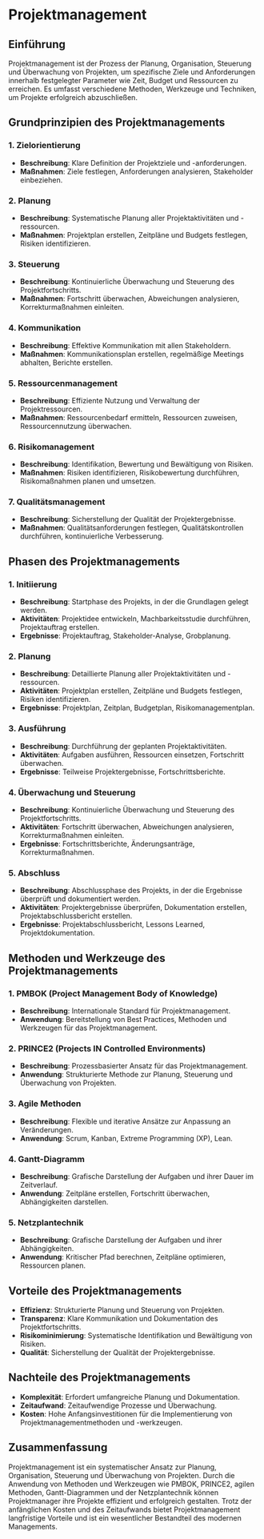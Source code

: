 # Projektmanagement

## Einführung

Projektmanagement ist der Prozess der Planung, Organisation, Steuerung und Überwachung von Projekten, um spezifische Ziele und Anforderungen innerhalb festgelegter Parameter wie Zeit, Budget und Ressourcen zu erreichen. Es umfasst verschiedene Methoden, Werkzeuge und Techniken, um Projekte erfolgreich abzuschließen.

## Grundprinzipien des Projektmanagements

### 1. Zielorientierung
- **Beschreibung**: Klare Definition der Projektziele und -anforderungen.
- **Maßnahmen**: Ziele festlegen, Anforderungen analysieren, Stakeholder einbeziehen.

### 2. Planung
- **Beschreibung**: Systematische Planung aller Projektaktivitäten und -ressourcen.
- **Maßnahmen**: Projektplan erstellen, Zeitpläne und Budgets festlegen, Risiken identifizieren.

### 3. Steuerung
- **Beschreibung**: Kontinuierliche Überwachung und Steuerung des Projektfortschritts.
- **Maßnahmen**: Fortschritt überwachen, Abweichungen analysieren, Korrekturmaßnahmen einleiten.

### 4. Kommunikation
- **Beschreibung**: Effektive Kommunikation mit allen Stakeholdern.
- **Maßnahmen**: Kommunikationsplan erstellen, regelmäßige Meetings abhalten, Berichte erstellen.

### 5. Ressourcenmanagement
- **Beschreibung**: Effiziente Nutzung und Verwaltung der Projektressourcen.
- **Maßnahmen**: Ressourcenbedarf ermitteln, Ressourcen zuweisen, Ressourcennutzung überwachen.

### 6. Risikomanagement
- **Beschreibung**: Identifikation, Bewertung und Bewältigung von Risiken.
- **Maßnahmen**: Risiken identifizieren, Risikobewertung durchführen, Risikomaßnahmen planen und umsetzen.

### 7. Qualitätsmanagement
- **Beschreibung**: Sicherstellung der Qualität der Projektergebnisse.
- **Maßnahmen**: Qualitätsanforderungen festlegen, Qualitätskontrollen durchführen, kontinuierliche Verbesserung.

## Phasen des Projektmanagements

### 1. Initiierung
- **Beschreibung**: Startphase des Projekts, in der die Grundlagen gelegt werden.
- **Aktivitäten**: Projektidee entwickeln, Machbarkeitsstudie durchführen, Projektauftrag erstellen.
- **Ergebnisse**: Projektauftrag, Stakeholder-Analyse, Grobplanung.

### 2. Planung
- **Beschreibung**: Detaillierte Planung aller Projektaktivitäten und -ressourcen.
- **Aktivitäten**: Projektplan erstellen, Zeitpläne und Budgets festlegen, Risiken identifizieren.
- **Ergebnisse**: Projektplan, Zeitplan, Budgetplan, Risikomanagementplan.

### 3. Ausführung
- **Beschreibung**: Durchführung der geplanten Projektaktivitäten.
- **Aktivitäten**: Aufgaben ausführen, Ressourcen einsetzen, Fortschritt überwachen.
- **Ergebnisse**: Teilweise Projektergebnisse, Fortschrittsberichte.

### 4. Überwachung und Steuerung
- **Beschreibung**: Kontinuierliche Überwachung und Steuerung des Projektfortschritts.
- **Aktivitäten**: Fortschritt überwachen, Abweichungen analysieren, Korrekturmaßnahmen einleiten.
- **Ergebnisse**: Fortschrittsberichte, Änderungsanträge, Korrekturmaßnahmen.

### 5. Abschluss
- **Beschreibung**: Abschlussphase des Projekts, in der die Ergebnisse überprüft und dokumentiert werden.
- **Aktivitäten**: Projektergebnisse überprüfen, Dokumentation erstellen, Projektabschlussbericht erstellen.
- **Ergebnisse**: Projektabschlussbericht, Lessons Learned, Projektdokumentation.

## Methoden und Werkzeuge des Projektmanagements

### 1. PMBOK (Project Management Body of Knowledge)
- **Beschreibung**: Internationale Standard für Projektmanagement.
- **Anwendung**: Bereitstellung von Best Practices, Methoden und Werkzeugen für das Projektmanagement.

### 2. PRINCE2 (Projects IN Controlled Environments)
- **Beschreibung**: Prozessbasierter Ansatz für das Projektmanagement.
- **Anwendung**: Strukturierte Methode zur Planung, Steuerung und Überwachung von Projekten.

### 3. Agile Methoden
- **Beschreibung**: Flexible und iterative Ansätze zur Anpassung an Veränderungen.
- **Anwendung**: Scrum, Kanban, Extreme Programming (XP), Lean.

### 4. Gantt-Diagramm
- **Beschreibung**: Grafische Darstellung der Aufgaben und ihrer Dauer im Zeitverlauf.
- **Anwendung**: Zeitpläne erstellen, Fortschritt überwachen, Abhängigkeiten darstellen.

### 5. Netzplantechnik
- **Beschreibung**: Grafische Darstellung der Aufgaben und ihrer Abhängigkeiten.
- **Anwendung**: Kritischer Pfad berechnen, Zeitpläne optimieren, Ressourcen planen.

## Vorteile des Projektmanagements
- **Effizienz**: Strukturierte Planung und Steuerung von Projekten.
- **Transparenz**: Klare Kommunikation und Dokumentation des Projektfortschritts.
- **Risikominimierung**: Systematische Identifikation und Bewältigung von Risiken.
- **Qualität**: Sicherstellung der Qualität der Projektergebnisse.

## Nachteile des Projektmanagements
- **Komplexität**: Erfordert umfangreiche Planung und Dokumentation.
- **Zeitaufwand**: Zeitaufwendige Prozesse und Überwachung.
- **Kosten**: Hohe Anfangsinvestitionen für die Implementierung von Projektmanagementmethoden und -werkzeugen.

## Zusammenfassung

Projektmanagement ist ein systematischer Ansatz zur Planung, Organisation, Steuerung und Überwachung von Projekten. Durch die Anwendung von Methoden und Werkzeugen wie PMBOK, PRINCE2, agilen Methoden, Gantt-Diagrammen und der Netzplantechnik können Projektmanager ihre Projekte effizient und erfolgreich gestalten. Trotz der anfänglichen Kosten und des Zeitaufwands bietet Projektmanagement langfristige Vorteile und ist ein wesentlicher Bestandteil des modernen Managements.